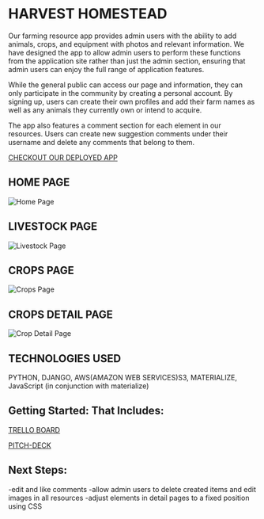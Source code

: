 # HARVEST HOMESTEAD

Our farming resource app provides admin users with the ability to add animals, crops, and equipment with photos and relevant information. We have designed the app to allow admin users to perform these functions from the application site rather than just the admin section, ensuring that admin users can enjoy the full range of application features.

While the general public can access our page and information, they can only participate in the community by creating a personal account. By signing up, users can create their own profiles and add their farm names as well as any animals they currently own or intend to acquire.

The app also features a comment section for each element in our resources. Users can create new suggestion comments under their username and delete any comments that belong to them.

<a href="https://harvest-homestead.fly.dev/">CHECKOUT OUR DEPLOYED APP</a>

## HOME PAGE 
![Home Page](https://imgur.com/gallery/TNi719a)

## LIVESTOCK PAGE
![Livestock Page](https://imgur.com/gallery/M7ACyKu)

## CROPS PAGE
![Crops Page](https://imgur.com/gallery/DkOPyHb)

## CROPS DETAIL PAGE
![Crop Detail Page](https://imgur.com/gallery/AabBpFw)


## TECHNOLOGIES USED
PYTHON, DJANGO, AWS(AMAZON WEB SERVICES)S3, MATERIALIZE, JavaScript (in conjunction with materialize)


## Getting Started: That Includes:

<a href="https://trello.com/b/QucFMaK8/harvest-homestead">TRELLO BOARD</a>

<a href="https://docs.google.com/presentation/d/1d6qb2RKQdDSlaKwE5aAp0XWo28XFiNvzTrw3PX1ySo0/edit#slide=id.p">PITCH-DECK</a>


## Next Steps: 
-edit and like comments 
-allow admin users to delete created items and edit images in all resources
-adjust elements in detail pages to a fixed position using CSS



